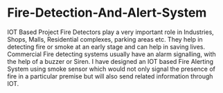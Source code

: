# Fire-Detection-And-Alert-System
IOT Based Project
Fire Detectors play a very important role in Industries, Shops, Malls, Residential complexes, parking areas etc. They help in detecting fire or smoke at an early stage and can help in saving lives. Commercial Fire detecting systems usually have an alarm signalling, with the help of a buzzer or Siren. I have designed an IOT based Fire Alerting System using smoke sensor which would not only signal the presence of fire in a particular premise but will also send related information through IOT.

